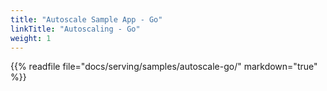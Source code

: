 ```yaml
---
title: "Autoscale Sample App - Go"
linkTitle: "Autoscaling - Go"
weight: 1
---
```


{{% readfile file="docs/serving/samples/autoscale-go/" markdown="true" %}}
